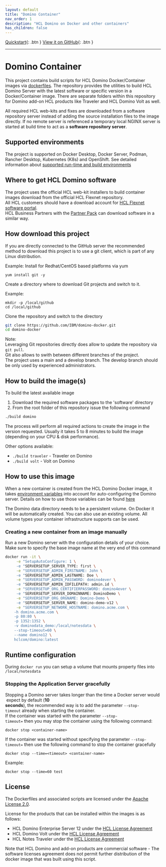 ```yaml
---
layout: default
title: "Domino Container"
nav_order: 1
description: "HCL Domino on Docker and other containers"
has_children: false
---
```


[Quickstart](https://ibm.github.io/domino-docker/quickstart){: .btn }
[View it on GitHub](https://github.com/IBM/domino-docker){: .btn }

---

# Domino Container

This project contains build scripts for HCL Domino Docker/Container images via [dockerfiles](https://docs.docker.com/engine/reference/builder/).
The repository provides the utilities to build HCL Domino Server with the latest software or specific version in a Docker/Container image.
There are separate folders within this repository for Domino add-on HCL products like Traveler and HCL Domino Volt as well.

All required HCL web-kits and fixes are downloaded from a software repository server instead of adding the source installation files to the image directly.
If no remote server is referenced a temporary local NGINX server is started at build time to act as a **software repository server**.

## Supported environments

The project is supported on Docker Desktop, Docker Server, Podman, Rancher Desktop, Kubernetes (K8s) and OpenShift.
See detailed information about [supported run-time and build environments](supported-environments.md)

## Where to get HCL Domino software

The project uses the official HCL web-kit installers to build container images download from the official HCL Flexnet repository.  
All HCL customers should have a download account for [HCL Flexnet software portal](https://hclsoftware.flexnetoperations.com/flexnet/operationsportal).  
HCL Business Partners with the [Partner Pack](https://www.hcltechsw.com/resources/partner-connect/resources/partner-pack) can download software in a similar way.


## How download this project

If you are directly connected to the GitHub server the recommended method to download this project is to use a git client, which is part of any Linux distribution.

Example: Install for Redhat/CentOS based platforms via yum

```
yum install git -y
```

Create a directory where to download Git projects and switch to it.

Example:

```
mkdir -p /local/github
cd /local/github
```

Clone the repository and switch to the directory

```bash
git clone https://github.com/IBM/domino-docker.git
cd domino-docker
```

Note:  
Leveraging Git repositories directly does allow to update the repository via `git pull`.  
Git also allows to swith between different branches of the project.  
The project uses a main and a develop branch. The develop branch should be only used by experienced administrators.


## How to build the image(s)

To build the latest available image
1. Download the required software packages to the 'software' directory
2. From the root folder of this repository issue the following command

```bash
./build domino
```

The process will perform all required actions to create the image in the version requested. Usually it takes 5 to 8 minutes to build the image (depending on your CPU & disk performance).

Other options available:

* ```./build traveler``` - Traveler on Domino
* ```./build volt``` - Volt on Domino

## How to use this image
When a new container is created from the HCL Domino Docker image, it takes [environment variables](run-variables.md) into account for auto-configuring the Domino server.
Details on how to use those variables can be found [here](run-variables.md)

The Domino data directory needs to be a persistent volume. On Docker it will be automatically created.
You can also use an existing volume. All volume types your container infrastructure supports can be used.

### Creating a new container from an image manually

Run a new Domino server with the configuration details of your choice.
Make sure to specify the base image name at the very end of this command

```bash
docker run -it \
     -e "SetupAutoConfigure: 1 \
     -e "SERVERSETUP_SERVER_TYPE: first \
     -e "SERVERSETUP_ADMIN_FIRSTNAME: John \
     -e "SERVERSETUP_ADMIN_LASTNAME: Doe \
     -e "SERVERSETUP_ADMIN_PASSWORD: domino4ever \
     -e "SERVERSETUP_ADMIN_IDFILEPATH: admin.id \
     -e "SERVERSETUP_ORG_CERTIFIERPASSWORD: domino4ever \
     -e "SERVERSETUP_SERVER_DOMAINNAME: DominoDemo \
     -e "SERVERSETUP_ORG_ORGNAME: Domino-Demo \
     -e "SERVERSETUP_SERVER_NAME: domino-demo-v12 \
     -e "SERVERSETUP_NETWORK_HOSTNAME: domino.acme.com \
    -h domino.acme.com \
    -p 80:80 \
    -p 1352:1352 \
    -v dominodata_demo:/local/notesdata \
    --stop-timeout=60 \
    --name domino12 \
    hclcom/domino:latest
```

## Runtime configuration

During ```docker run``` you can setup a volume that mounts property files into `/local/notesdata`

### Stopping the Application Server gracefully

Stopping a Domino server takes longer than the time a Docker server would expect by default (**10 seconds**), the recommended way is to add the parameter `--stop-timeout` already when starting the container.
If the container was started with the parameter ```--stop-timeout=``` then you may stop the container using the following command:

```docker stop <container-name>```

If the container was started without specifying the parameter `--stop-timeout=` then use the following command to stop the container gracefully

```docker stop --time=<timeout> <container-name>```

Example:

```docker stop --time=60 test```


## License
The Dockerfiles and associated scripts are licensed under the [Apache License 2.0](https://www.apache.org/licenses/LICENSE-2.0.html). 

License for the products that can be installed within the images is as follows:
* HCL Domino Enterprise Server 12 under the [HCL License Agreement](https://www.hcltechsw.com/wps/portal/resources/license-agreements)
* HCL Domino Volt under the [HCL License Agreement](https://www.hcltechsw.com/wps/portal/resources/license-agreements)
* HCL Notes Traveler under the [HCL License Agreement](https://www.hcltechsw.com/wps/portal/resources/license-agreements)

Note that HCL Domino and add-on products are commercial software - The software licenses agreement does not permit further distribution of the docker image that was built using this script.
